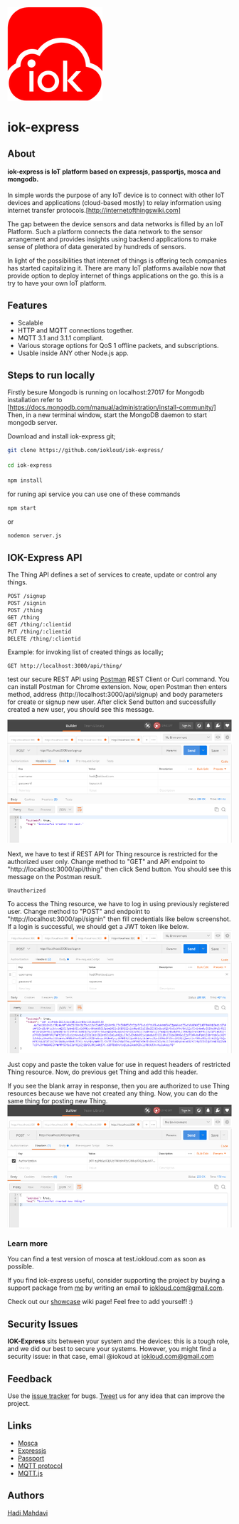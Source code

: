 ![iok-express banner](iokloud-logo.png)

# iok-express

## About

#### iok-express is IoT platform based on expressjs, passportjs, mosca and mongodb.

In simple words the purpose of any IoT device is to connect with other IoT devices and applications (cloud-based mostly) to relay information using internet transfer protocols.[http://internetofthingswiki.com]

The gap between the device sensors and data networks is filled by an IoT Platform. Such a platform connects the data network to the sensor arrangement and provides insights using backend applications to make sense of plethora of data generated by hundreds of sensors.

In light of the possibilities that internet of things is offering tech companies has started capitalizing it. There are many IoT platforms available now that provide option to deploy internet of things applications on the go. this is a try to have your own IoT platform.


## Features
* Scalable
* HTTP and MQTT connections together.
* MQTT 3.1 and 3.1.1 compliant.
* Various storage options for QoS 1 offline packets, and subscriptions.
* Usable inside ANY other Node.js app.

## Steps to run locally

Firstly besure Mongodb is running on localhost:27017
for Mongodb installation refer to [https://docs.mongodb.com/manual/administration/install-community/]
Then, in a new terminal window, start the MongoDB daemon to start mongodb server.


Download and install iok-express git;
```bash
git clone https://github.com/iokloud/iok-express/

cd iok-express

npm install
```

for runing api service you can use one of these commands

``` bash
npm start
```

or
```bash
nodemon server.js
```


## IOK-Express API
The Thing API defines a set of services to create, update or control any things. 

```
POST /signup
POST /signin
POST /thing
GET /thing
GET /thing/:clientid
PUT /thing/:clientid
DELETE /thing/:clientid
```

Example: for invoking list of created things as locally;
```
GET http://localhost:3000/api/thing/
```


test our secure REST API using <a href="https://www.getpostman.com/docs/postman/launching_postman/installation_and_updates">Postman</a> REST Client or Curl command. You can install Postman for Chrome extension.
Now, open Postman then enters method, address (http://localhost:3000/api/signup) and body parameters for create or signup new user. After click Send button and successfully created a new user, you should see this message.

![Postman usage in IOK](https://github.com/iokloud/Documentation/blob/master/images/iok-express_postman-signup.png)


Next, we have to test if REST API for Thing resource is restricted for the authorized user only. Change method to "GET" and API endpoint to "http://localhost:3000/api/thing" then click Send button. You should see this message on the Postman result.

```
Unauthorized
```

To access the Thing resource, we have to log in using previously registered user. Change method to "POST" and endpoint to "http://localhost:3000/api/signin" then fill credentials like below screenshot.
If a login is successful, we should get a JWT token like below.
![Postman usage in IOK](https://github.com/iokloud/Documentation/blob/master/images/iok-express_postman-signin.png)


Just copy and paste the token value for use in request headers of restricted Thing resource. Now, do previous get Thing and add this header.

If you see the blank array in response, then you are authorized to use Thing resources because we have not created any thing. Now, you can do the same thing for posting new Thing.
![Postman usage in IOK](https://github.com/iokloud/Documentation/blob/master/images/iok-express_postman-create-thing.png)



### Learn more


You can find a test version of mosca at test.iokloud.com as soon as possible.

If you find iok-express useful, consider supporting the project by buying a support package
from [me](http://twitter.com/iokloud) by writing an email to iokloud.com@gmail.com.

Check out our [showcase](https://github.com/iokloud/iok-express/wiki/IOK-Express-Showcases) wiki
page! Feel free to add yourself! :)

## Security Issues

__IOK-Express__ sits between your system and the devices: this is a tough role, and we did our best to secure your systems.
However, you might find a security issue: in that case, email @iokoud at iokloud.com@gmail.com


## Feedback

Use the [issue tracker](https://github.com/iokloud/iok-express/issues) for bugs.
[Tweet](http://twitter.com/iokloud) us for any idea that can improve the project.


## Links

* [Mosca](http://github.com/mcollina/mosca)
* [Expressjs](https://expressjs.com/)
* [Passport](http://passportjs.org/)
* [MQTT protocol](http://mqtt.org)
* [MQTT.js](http://github.com/adamvr/MQTT.js)

## Authors

[Hadi Mahdavi](http://twitter.com/iokloud)

